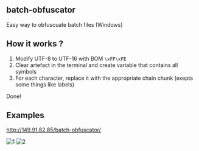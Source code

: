 ## batch-obfuscator
Easy way to obfuscuate batch files (Windows)

## How it works ?

1) Modify UTF-8 to UTF-16 with BOM `\xFF\xFE`
2) Clear artefact in the terminal and create variable that contains all symbols
3) For each character, replace it with the appropriate chain chunk (exepts some things like labels)

Done!

## Examples

http://149.91.82.85/batch-obfuscator/

![1](https://raw.githubusercontent.com/SkywalkerFR/batch-obfuscator/master/1.png)
![2](https://raw.githubusercontent.com/SkywalkerFR/batch-obfuscator/master/2.png)


